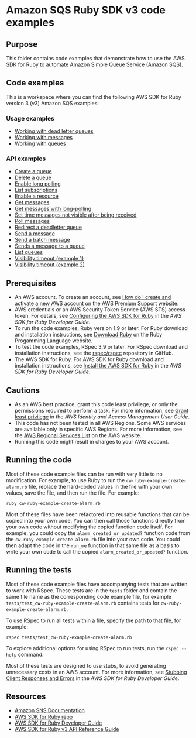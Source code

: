 # Amazon SQS Ruby SDK v3 code examples

## Purpose
This folder contains code examples that demonstrate how to use the AWS SDK for Ruby to automate Amazon Simple Queue Service (Amazon SQS).


## Code examples
This is a workspace where you can find the following AWS SDK for Ruby version 3 (v3) Amazon SQS examples:

###  Usage examples
- [Working with dead letter queues](./sqs-ruby-example-dead-letter-queue.rb)
- [Working with messages](./sqs-ruby-example-send-receive-messages.rb)
- [Working with queues](./sqs-ruby-example-using-queues.rb)

### API examples
- [Create a queue](./sqs-ruby-example-create-queue.rb)
- [Delete a queue](./sqs-ruby-example-delete-queue.rb)
- [Enable long polling](./sqs-ruby-example-enable-long-polling.rb)
- [List subscriptions](./sqs-ruby-example-enable-resource.rb)
- [Enable a resource](./sqs-ruby-example-get-messages.rb)
- [Get messages](./sqs-ruby-example-get-messages-with-long-polling.rb)
- [Get messages with long-polling](./sqs-ruby-example-long-polling.rb)
- [Set time messages not visible after being received](./sqs-ruby-example-message-visibility-timeout.rb)
- [Poll messages](./sqs-ruby-example-poll-messages.rb)
- [Redirect a deadletter queue](./sqs-ruby-example-redirect-queue-deadletters.rb)
- [Send a message](./sqs-ruby-example-send-message.rb)
- [Send a batch message](./sqs-ruby-example-send-message-batch.rb)
- [Sends a message to a queue](./sqs-ruby-example-send-receive-messages.rb)
- [List queues](./sqs-ruby-example-show-queues.rb)
- [Visibility timeout (example 1)](./sqs-ruby-example-visibility-timeout.rb)
- [Visibility timeout (example 2)](./sqs-ruby-example-visibility-timeout2.rb)

## Prerequisites

- An AWS account. To create an account, see [How do I create and activate a new AWS account](https://aws.amazon.com/premiumsupport/knowledge-center/create-and-activate-aws-account/) on the AWS Premium Support website.
- AWS credentials or an AWS Security Token Service (AWS STS) access token. For details, see 
  [Configuring the AWS SDK for Ruby](https://docs.aws.amazon.com/sdk-for-ruby/v3/developer-guide/setup-config.html) in the 
  *AWS SDK for Ruby Developer Guide*.
- To run the code examples, Ruby version 1.9 or later. For Ruby download and installation instructions, see 
  [Download Ruby](https://www.ruby-lang.org/en/downloads/) on the Ruby Progamming Language website.
- To test the code examples, RSpec 3.9 or later. For RSpec download and installation instructions, see the [rspec/rspec](https://github.com/rspec/rspec) repository in GitHub.
- The AWS SDK for Ruby. For AWS SDK for Ruby download and installation instructions, see 
  [Install the AWS SDK for Ruby](https://docs.aws.amazon.com/sdk-for-ruby/v3/developer-guide/setup-install.html) in the 
  *AWS SDK for Ruby Developer Guide*.

## Cautions

- As an AWS best practice, grant this code least privilege, or only the 
  permissions required to perform a task. For more information, see 
  [Grant least privilege](https://docs.aws.amazon.com/IAM/latest/UserGuide/best-practices.html#grant-least-privilege) 
  in the *AWS Identity and Access Management User Guide*.
- This code has not been tested in all AWS Regions. Some AWS services are 
  available only in specific AWS Regions. For more information, see the 
  [AWS Regional Services List](https://aws.amazon.com/about-aws/global-infrastructure/regional-product-services/)
  on the AWS website.
- Running this code might result in charges to your AWS account.

## Running the code

Most of these code example files can be run with very little to no modification. For example, to use Ruby to run the `cw-ruby-example-create-alarm.rb` file, replace the hard-coded values in the file with your own values, save the file, and then run the file. For example:

```
ruby cw-ruby-example-create-alarm.rb
```

Most of these files have been refactored into reusable functions that can be copied into your own code. You can then call those functions directly from your own code without modifying the copied function code itself. For example, you could copy the `alarm_created_or_updated?` function code from the `cw-ruby-example-create-alarm.rb` file into your own code. You could then adapt the code in the `run_me` function in that same file as a basis to write your own code to call the copied `alarm_created_or_updated?` function.

## Running the tests

Most of these code example files have accompanying tests that are written to work with RSpec. These tests are in the `tests` folder and contain the same file name as the corresponding code example file, for example `tests/test_cw-ruby-example-create-alarm.rb` contains tests for `cw-ruby-example-create-alarm.rb`.

To use RSpec to run all tests within a file, specify the path to that file, for example:

```
rspec tests/test_cw-ruby-example-create-alarm.rb
```

To explore additional options for using RSpec to run tests, run the `rspec --help` command. 

Most of these tests are designed to use stubs, to avoid generating unnecessary costs in an AWS account. For more information, see [Stubbing Client Responses and Errors](https://docs.aws.amazon.com/sdk-for-ruby/v3/developer-guide/stubbing.html) in the *AWS SDK for Ruby Developer Guide*.



## Resources
- [Amazon SNS Documentation](https://docs.aws.amazon.com/sqs/)
- [AWS SDK for Ruby repo](https://github.com/aws/aws-sdk-ruby) 
- [AWS SDK for Ruby Developer Guide](https://docs.aws.amazon.com/sdk-for-ruby/v3/developer-guide/welcome.html)
- [AWS SDK for Ruby v3 API Reference Guide](https://docs.aws.amazon.com/sdk-for-ruby/v3/api/) 

